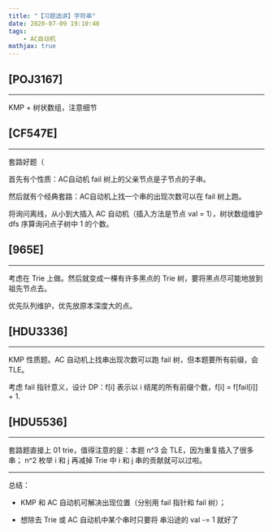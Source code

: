 ```yaml
---
title: "【习题选讲】字符串"
date: 2020-07-09 19:10:40
tags:
    - AC自动机
mathjax: true
---
```


## [POJ3167]
-----

KMP + 树状数组，注意细节

## [CF547E]
-----

套路好题（

首先有个性质：AC自动机 fail 树上的父亲节点是子节点的子串。

然后就有个经典套路：AC自动机上找一个串的出现次数可以在 fail 树上跑。

将询问离线，从小到大插入 AC 自动机（插入方法是节点 val = 1），树状数组维护 dfs 序算询问点子树中 1 的个数。

## [965E]
-----

考虑在 Trie 上做。然后就变成一棵有许多黑点的 Trie 树，要将黑点尽可能地放到祖先节点去。

优先队列维护，优先放原本深度大的点。

## [HDU3336]
-----

KMP 性质题。AC 自动机上找串出现次数可以跑 fail 树，但本题要所有前缀，会TLE。

考虑 fail 指针意义，设计 DP：f[i] 表示以 i 结尾的所有前缀个数，f[i] = f[fail[i]] + 1.

## [HDU5536]
-----

套路题直接上 01 trie，值得注意的是：本题 n^3 会 TLE，因为重复插入了很多串； n^2 枚举 i 和 j 再减掉 Trie 中 i 和 j 串的贡献就可以过啦。

-----

总结：

* KMP 和 AC 自动机可解决出现位置（分别用 fail 指针和 fail 树）；

* 想除去 Trie 或 AC 自动机中某个串时只要将 串沿途的 val -= 1 就好了